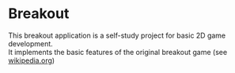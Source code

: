 # Breakout
This breakout application is a self-study project for basic 2D game development.<br>
It implements the basic features of the original breakout game (see <a href="https://en.wikipedia.org/wiki/Breakout_(video_game)">wikipedia.org</a>)<br>
<br>
